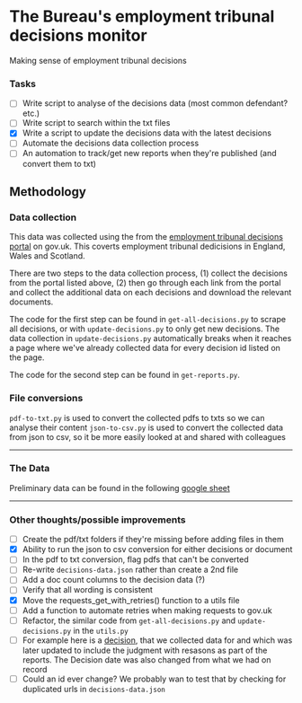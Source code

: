 # The Bureau's employment tribunal decisions monitor
Making sense of employment tribunal decisions

### Tasks
- [ ] Write script to analyse of the decisions data (most common defendant? etc.)
- [ ] Write script to search within the txt files
- [x] Write a script to update the decisions data with the latest decisions
- [ ] Automate the decisions data collection process
- [ ] An automation to track/get new reports when they're published (and convert them to txt)

## Methodology

### Data collection
This data was collected using the  from the [employment tribunal decisions portal](https://www.gov.uk/employment-tribunal-decisions) on gov.uk. This coverts employment tribunal dedicisions in England, Wales and Scotland.

There are two steps to the data collection process, (1) collect the decisions from the portal listed above, (2) then go through each link from the portal and collect the additional data on each decisions and download the relevant documents.

The code for the first step can be found in `get-all-decisions.py` to scrape all decisions, or with `update-decisions.py` to only get new decisions. The data collection in `update-decisions.py` automatically breaks when it reaches a page where we've already collected data for every decision id listed on the page.

The code for the second step can be found in `get-reports.py`.

### File conversions
`pdf-to-txt.py` is used to convert the collected pdfs to txts so we can analyse their content
`json-to-csv.py` is used to convert the collected data from json to csv, so it be more easily looked at and shared with colleagues


---
### The Data
Preliminary data can be found in the following [google sheet](https://docs.google.com/spreadsheets/d/1p034Bk3G2NwtwgOKXaYXHqdx00CcbIYoMyd1q6BdHxw/edit#gid=0)

---

### Other thoughts/possible improvements
- [ ] Create the pdf/txt folders if they're missing before adding files in them
- [x] Ability to run the json to csv conversion for either decisions or document
- [ ] In the pdf to txt conversion, flag pdfs that can't be converted
- [ ] Re-write `decisions-data.json` rather than create a 2nd file
- [ ] Add a doc count columns to the decision data (?)
- [ ] Verify that all wording is consistent
- [x] Move the requests_get_with_retries() function to a utils file
- [ ] Add a function to automate retries when making requests to gov.uk
- [ ] Refactor, the similar code from `get-all-decisions.py` and `update-decisions.py` in the `utils.py`
- [ ] For example here is a [decision](https://www.gov.uk/employment-tribunal-decisions/ms-a-n-harris-v-adecco-uk-ltd-and-amazon-uk-services-ltd-4100059-slash-2021), that we collected data for and which was later updated to include the judgment with resasons as part of the reports. The Decision date was also changed from what we had on record
- [ ] Could an id ever change? We probably wan to test that by checking for duplicated urls in `decisions-data.json`

